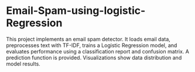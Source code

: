 # Email-Spam-using-logistic-Regression
This project implements an email spam detector. It loads email data, preprocesses text with TF-IDF, trains a Logistic Regression model, and evaluates performance using a classification report and confusion matrix. A prediction function is provided. Visualizations show data distribution and model results.
